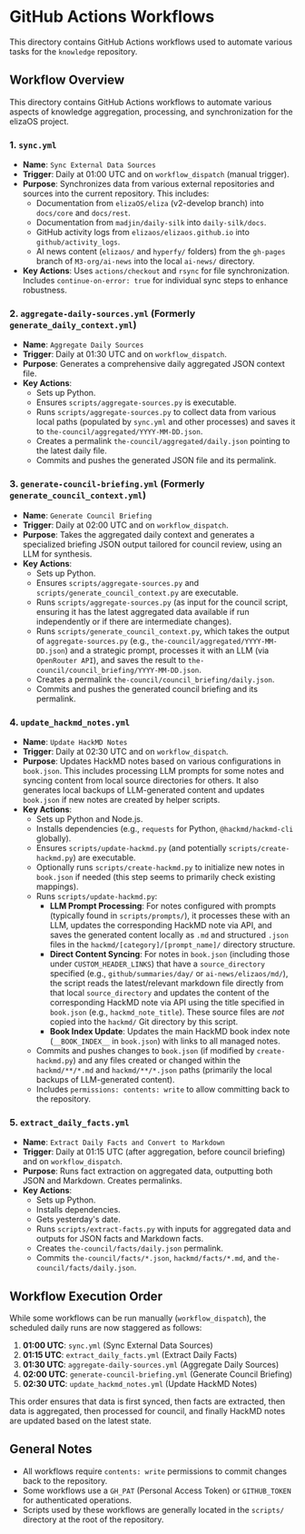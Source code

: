 # GitHub Actions Workflows

This directory contains GitHub Actions workflows used to automate various tasks for the `knowledge` repository.

## Workflow Overview

This directory contains GitHub Actions workflows to automate various aspects of knowledge aggregation, processing, and synchronization for the elizaOS project.

### 1. `sync.yml`

*   **Name**: `Sync External Data Sources`
*   **Trigger**: Daily at 01:00 UTC and on `workflow_dispatch` (manual trigger).
*   **Purpose**: Synchronizes data from various external repositories and sources into the current repository. This includes:
    *   Documentation from `elizaOS/eliza` (v2-develop branch) into `docs/core` and `docs/rest`.
    *   Documentation from `madjin/daily-silk` into `daily-silk/docs`.
    *   GitHub activity logs from `elizaos/elizaos.github.io` into `github/activity_logs`.
    *   AI news content (`elizaos/` and `hyperfy/` folders) from the `gh-pages` branch of `M3-org/ai-news` into the local `ai-news/` directory.
*   **Key Actions**: Uses `actions/checkout` and `rsync` for file synchronization. Includes `continue-on-error: true` for individual sync steps to enhance robustness.

### 2. `aggregate-daily-sources.yml` (Formerly `generate_daily_context.yml`)

*   **Name**: `Aggregate Daily Sources`
*   **Trigger**: Daily at 01:30 UTC and on `workflow_dispatch`.
*   **Purpose**: Generates a comprehensive daily aggregated JSON context file.
*   **Key Actions**:
    *   Sets up Python.
    *   Ensures `scripts/aggregate-sources.py` is executable.
    *   Runs `scripts/aggregate-sources.py` to collect data from various local paths (populated by `sync.yml` and other processes) and saves it to `the-council/aggregated/YYYY-MM-DD.json`.
    *   Creates a permalink `the-council/aggregated/daily.json` pointing to the latest daily file.
    *   Commits and pushes the generated JSON file and its permalink.

### 3. `generate-council-briefing.yml` (Formerly `generate_council_context.yml`)

*   **Name**: `Generate Council Briefing`
*   **Trigger**: Daily at 02:00 UTC and on `workflow_dispatch`.
*   **Purpose**: Takes the aggregated daily context and generates a specialized briefing JSON output tailored for council review, using an LLM for synthesis.
*   **Key Actions**:
    *   Sets up Python.
    *   Ensures `scripts/aggregate-sources.py` and `scripts/generate_council_context.py` are executable.
    *   Runs `scripts/aggregate-sources.py` (as input for the council script, ensuring it has the latest aggregated data available if run independently or if there are intermediate changes).
    *   Runs `scripts/generate_council_context.py`, which takes the output of `aggregate-sources.py` (e.g., `the-council/aggregated/YYYY-MM-DD.json`) and a strategic prompt, processes it with an LLM (via `OpenRouter API`), and saves the result to `the-council/council_briefing/YYYY-MM-DD.json`.
    *   Creates a permalink `the-council/council_briefing/daily.json`.
    *   Commits and pushes the generated council briefing and its permalink.

### 4. `update_hackmd_notes.yml`

*   **Name**: `Update HackMD Notes`
*   **Trigger**: Daily at 02:30 UTC and on `workflow_dispatch`.
*   **Purpose**: Updates HackMD notes based on various configurations in `book.json`. This includes processing LLM prompts for some notes and syncing content from local source directories for others. It also generates local backups of LLM-generated content and updates `book.json` if new notes are created by helper scripts.
*   **Key Actions**:
    *   Sets up Python and Node.js.
    *   Installs dependencies (e.g., `requests` for Python, `@hackmd/hackmd-cli` globally).
    *   Ensures `scripts/update-hackmd.py` (and potentially `scripts/create-hackmd.py`) are executable.
    *   Optionally runs `scripts/create-hackmd.py` to initialize new notes in `book.json` if needed (this step seems to primarily check existing mappings).
    *   Runs `scripts/update-hackmd.py`:
        *   **LLM Prompt Processing**: For notes configured with prompts (typically found in `scripts/prompts/`), it processes these with an LLM, updates the corresponding HackMD note via API, and saves the generated content locally as `.md` and structured `.json` files in the `hackmd/[category]/[prompt_name]/` directory structure.
        *   **Direct Content Syncing**: For notes in `book.json` (including those under `CUSTOM_HEADER_LINKS`) that have a `source_directory` specified (e.g., `github/summaries/day/` or `ai-news/elizaos/md/`), the script reads the latest/relevant markdown file directly from that local `source_directory` and updates the content of the corresponding HackMD note via API using the title specified in `book.json` (e.g., `hackmd_note_title`). These source files are *not* copied into the `hackmd/` Git directory by this script.
        *   **Book Index Update**: Updates the main HackMD book index note (`__BOOK_INDEX__` in `book.json`) with links to all managed notes.
    *   Commits and pushes changes to `book.json` (if modified by `create-hackmd.py`) and any files created or changed within the `hackmd/**/*.md` and `hackmd/**/*.json` paths (primarily the local backups of LLM-generated content).
    *   Includes `permissions: contents: write` to allow committing back to the repository.

### 5. `extract_daily_facts.yml`

*   **Name**: `Extract Daily Facts and Convert to Markdown`
*   **Trigger**: Daily at 01:15 UTC (after aggregation, before council briefing) and on `workflow_dispatch`.
*   **Purpose**: Runs fact extraction on aggregated data, outputting both JSON and Markdown. Creates permalinks.
*   **Key Actions**:
    *   Sets up Python.
    *   Installs dependencies.
    *   Gets yesterday's date.
    *   Runs `scripts/extract-facts.py` with inputs for aggregated data and outputs for JSON facts and Markdown facts.
    *   Creates `the-council/facts/daily.json` permalink.
    *   Commits `the-council/facts/*.json`, `hackmd/facts/*.md`, and `the-council/facts/daily.json`.

## Workflow Execution Order

While some workflows can be run manually (`workflow_dispatch`), the scheduled daily runs are now staggered as follows:

1.  **01:00 UTC**: `sync.yml` (Sync External Data Sources)
2.  **01:15 UTC**: `extract_daily_facts.yml` (Extract Daily Facts)
3.  **01:30 UTC**: `aggregate-daily-sources.yml` (Aggregate Daily Sources)
4.  **02:00 UTC**: `generate-council-briefing.yml` (Generate Council Briefing)
5.  **02:30 UTC**: `update_hackmd_notes.yml` (Update HackMD Notes)

This order ensures that data is first synced, then facts are extracted, then data is aggregated, then processed for council, and finally HackMD notes are updated based on the latest state.

## General Notes

-   All workflows require `contents: write` permissions to commit changes back to the repository.
-   Some workflows use a `GH_PAT` (Personal Access Token) or `GITHUB_TOKEN` for authenticated operations.
-   Scripts used by these workflows are generally located in the `scripts/` directory at the root of the repository. 
